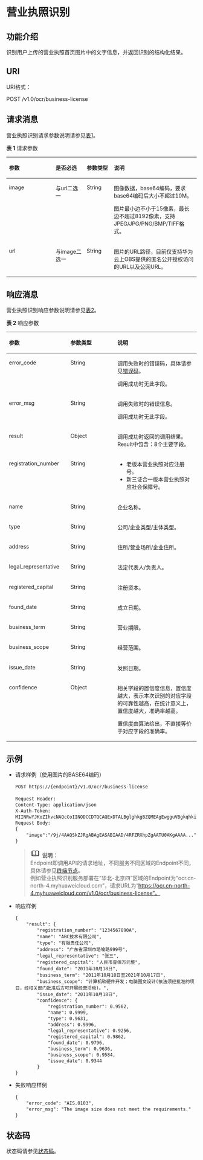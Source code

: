 # 营业执照识别<a name="ocr_03_0105"></a>

## 功能介绍<a name="section5603135152110"></a>

识别用户上传的营业执照首页图片中的文字信息，并返回识别的结构化结果。

## URI<a name="section1277417278213"></a>

URI格式：

POST /v1.0/ocr/business-license

## 请求消息<a name="section16300192213230"></a>

营业执照识别请求参数说明请参见[表1](#table185881240102012)。

**表 1**  请求参数

<a name="table185881240102012"></a>
<table><thead align="left"><tr id="row157791940202013"><th class="cellrowborder" valign="top" width="24.48755124487551%" id="mcps1.2.5.1.1"><p id="p11779134016204"><a name="p11779134016204"></a><a name="p11779134016204"></a>参数</p>
</th>
<th class="cellrowborder" valign="top" width="16.328367163283673%" id="mcps1.2.5.1.2"><p id="p147791540202016"><a name="p147791540202016"></a><a name="p147791540202016"></a>是否必选</p>
</th>
<th class="cellrowborder" valign="top" width="14.288571142885711%" id="mcps1.2.5.1.3"><p id="p9779184092016"><a name="p9779184092016"></a><a name="p9779184092016"></a>参数类型</p>
</th>
<th class="cellrowborder" valign="top" width="44.89551044895511%" id="mcps1.2.5.1.4"><p id="p12779114002012"><a name="p12779114002012"></a><a name="p12779114002012"></a>说明</p>
</th>
</tr>
</thead>
<tbody><tr id="row8779184019201"><td class="cellrowborder" valign="top" width="24.48755124487551%" headers="mcps1.2.5.1.1 "><p id="p677954016200"><a name="p677954016200"></a><a name="p677954016200"></a>image</p>
</td>
<td class="cellrowborder" valign="top" width="16.328367163283673%" headers="mcps1.2.5.1.2 "><p id="p7321840163514"><a name="p7321840163514"></a><a name="p7321840163514"></a>与url二选一</p>
</td>
<td class="cellrowborder" valign="top" width="14.288571142885711%" headers="mcps1.2.5.1.3 "><p id="p137795406209"><a name="p137795406209"></a><a name="p137795406209"></a>String</p>
</td>
<td class="cellrowborder" valign="top" width="44.89551044895511%" headers="mcps1.2.5.1.4 "><p id="p686854301912"><a name="p686854301912"></a><a name="p686854301912"></a>图像数据，base64编码，要求base64编码后大小不超过10M。</p>
<p id="p077994052012"><a name="p077994052012"></a><a name="p077994052012"></a>图片最小边不小于15像素，最长边不超过8192像素，支持JPEG/JPG/PNG/BMP/TIFF格式。</p>
</td>
</tr>
<tr id="row2687619165819"><td class="cellrowborder" valign="top" width="24.48755124487551%" headers="mcps1.2.5.1.1 "><p id="p14453132574912"><a name="p14453132574912"></a><a name="p14453132574912"></a>url</p>
</td>
<td class="cellrowborder" valign="top" width="16.328367163283673%" headers="mcps1.2.5.1.2 "><p id="p1453192511499"><a name="p1453192511499"></a><a name="p1453192511499"></a>与image二选一</p>
</td>
<td class="cellrowborder" valign="top" width="14.288571142885711%" headers="mcps1.2.5.1.3 "><p id="p045315256490"><a name="p045315256490"></a><a name="p045315256490"></a>String</p>
</td>
<td class="cellrowborder" valign="top" width="44.89551044895511%" headers="mcps1.2.5.1.4 "><p id="p144539252496"><a name="p144539252496"></a><a name="p144539252496"></a>图片的URL路径，目前仅支持华为云上OBS提供的匿名公开授权访问的URL以及公网URL。</p>
</td>
</tr>
</tbody>
</table>

## 响应消息<a name="section21431155173413"></a>

营业执照识别响应参数说明请参见[表2](#table959874011205)。

**表 2**  响应参数

<a name="table959874011205"></a>
<table><thead align="left"><tr id="row187801240182013"><th class="cellrowborder" valign="top" width="32.32%" id="mcps1.2.4.1.1"><p id="p197801340122017"><a name="p197801340122017"></a><a name="p197801340122017"></a>参数</p>
</th>
<th class="cellrowborder" valign="top" width="24.68%" id="mcps1.2.4.1.2"><p id="p1778012404207"><a name="p1778012404207"></a><a name="p1778012404207"></a>参数类型</p>
</th>
<th class="cellrowborder" valign="top" width="43%" id="mcps1.2.4.1.3"><p id="p1678054018207"><a name="p1678054018207"></a><a name="p1678054018207"></a>说明</p>
</th>
</tr>
</thead>
<tbody><tr id="row278014015204"><td class="cellrowborder" valign="top" width="32.32%" headers="mcps1.2.4.1.1 "><p id="p1450144215267"><a name="p1450144215267"></a><a name="p1450144215267"></a>error_code</p>
</td>
<td class="cellrowborder" valign="top" width="24.68%" headers="mcps1.2.4.1.2 "><p id="p445054217263"><a name="p445054217263"></a><a name="p445054217263"></a>String</p>
</td>
<td class="cellrowborder" valign="top" width="43%" headers="mcps1.2.4.1.3 "><p id="p03669110476"><a name="p03669110476"></a><a name="p03669110476"></a>调用失败时的错误码，具体请参见<a href="错误码.md">错误码</a>。</p>
<p id="p9450642182616"><a name="p9450642182616"></a><a name="p9450642182616"></a>调用成功时无此字段。</p>
</td>
</tr>
<tr id="row147803400208"><td class="cellrowborder" valign="top" width="32.32%" headers="mcps1.2.4.1.1 "><p id="p9450114222615"><a name="p9450114222615"></a><a name="p9450114222615"></a>error_msg</p>
</td>
<td class="cellrowborder" valign="top" width="24.68%" headers="mcps1.2.4.1.2 "><p id="p745094210266"><a name="p745094210266"></a><a name="p745094210266"></a>String</p>
</td>
<td class="cellrowborder" valign="top" width="43%" headers="mcps1.2.4.1.3 "><p id="p5450114218267"><a name="p5450114218267"></a><a name="p5450114218267"></a>调用失败时的错误信息。</p>
<p id="p1645013427269"><a name="p1645013427269"></a><a name="p1645013427269"></a>调用成功时无此字段。</p>
</td>
</tr>
<tr id="row19780940182013"><td class="cellrowborder" valign="top" width="32.32%" headers="mcps1.2.4.1.1 "><p id="p7450342172615"><a name="p7450342172615"></a><a name="p7450342172615"></a>result</p>
</td>
<td class="cellrowborder" valign="top" width="24.68%" headers="mcps1.2.4.1.2 "><p id="p5450134215268"><a name="p5450134215268"></a><a name="p5450134215268"></a>Object</p>
</td>
<td class="cellrowborder" valign="top" width="43%" headers="mcps1.2.4.1.3 "><p id="p16450194216266"><a name="p16450194216266"></a><a name="p16450194216266"></a>调用成功时返回的调用结果。Result中包含：8个主要字段。</p>
</td>
</tr>
<tr id="row3780104062012"><td class="cellrowborder" valign="top" width="32.32%" headers="mcps1.2.4.1.1 "><p id="p045120421267"><a name="p045120421267"></a><a name="p045120421267"></a>registration_number</p>
</td>
<td class="cellrowborder" valign="top" width="24.68%" headers="mcps1.2.4.1.2 "><p id="p10451104213269"><a name="p10451104213269"></a><a name="p10451104213269"></a>String</p>
</td>
<td class="cellrowborder" valign="top" width="43%" headers="mcps1.2.4.1.3 "><a name="ul16458025154718"></a><a name="ul16458025154718"></a><ul id="ul16458025154718"><li>老版本营业执照对应注册号。</li><li>新三证合一版本营业执照对应社会保障号。</li></ul>
</td>
</tr>
<tr id="row1780440102019"><td class="cellrowborder" valign="top" width="32.32%" headers="mcps1.2.4.1.1 "><p id="p164511142132612"><a name="p164511142132612"></a><a name="p164511142132612"></a>name</p>
</td>
<td class="cellrowborder" valign="top" width="24.68%" headers="mcps1.2.4.1.2 "><p id="p84511042192613"><a name="p84511042192613"></a><a name="p84511042192613"></a>String</p>
</td>
<td class="cellrowborder" valign="top" width="43%" headers="mcps1.2.4.1.3 "><p id="p1745114425265"><a name="p1745114425265"></a><a name="p1745114425265"></a>企业名称。</p>
</td>
</tr>
<tr id="row10781154016201"><td class="cellrowborder" valign="top" width="32.32%" headers="mcps1.2.4.1.1 "><p id="p34516426263"><a name="p34516426263"></a><a name="p34516426263"></a>type</p>
</td>
<td class="cellrowborder" valign="top" width="24.68%" headers="mcps1.2.4.1.2 "><p id="p8451184292617"><a name="p8451184292617"></a><a name="p8451184292617"></a>String</p>
</td>
<td class="cellrowborder" valign="top" width="43%" headers="mcps1.2.4.1.3 "><p id="p1451204252613"><a name="p1451204252613"></a><a name="p1451204252613"></a>公司/企业类型/主体类型。</p>
</td>
</tr>
<tr id="row1678113407205"><td class="cellrowborder" valign="top" width="32.32%" headers="mcps1.2.4.1.1 "><p id="p1045124202613"><a name="p1045124202613"></a><a name="p1045124202613"></a>address</p>
</td>
<td class="cellrowborder" valign="top" width="24.68%" headers="mcps1.2.4.1.2 "><p id="p1451114212618"><a name="p1451114212618"></a><a name="p1451114212618"></a>String</p>
</td>
<td class="cellrowborder" valign="top" width="43%" headers="mcps1.2.4.1.3 "><p id="p0451742192615"><a name="p0451742192615"></a><a name="p0451742192615"></a>住所/营业场所/企业住所。</p>
</td>
</tr>
<tr id="row3781154012206"><td class="cellrowborder" valign="top" width="32.32%" headers="mcps1.2.4.1.1 "><p id="p16451184217263"><a name="p16451184217263"></a><a name="p16451184217263"></a>legal_representative</p>
</td>
<td class="cellrowborder" valign="top" width="24.68%" headers="mcps1.2.4.1.2 "><p id="p34511242172618"><a name="p34511242172618"></a><a name="p34511242172618"></a>String</p>
</td>
<td class="cellrowborder" valign="top" width="43%" headers="mcps1.2.4.1.3 "><p id="p14451144210267"><a name="p14451144210267"></a><a name="p14451144210267"></a>法定代表人/负责人。</p>
</td>
</tr>
<tr id="row197811240182017"><td class="cellrowborder" valign="top" width="32.32%" headers="mcps1.2.4.1.1 "><p id="p144516425262"><a name="p144516425262"></a><a name="p144516425262"></a>registered_capital</p>
</td>
<td class="cellrowborder" valign="top" width="24.68%" headers="mcps1.2.4.1.2 "><p id="p94511442122617"><a name="p94511442122617"></a><a name="p94511442122617"></a>String</p>
</td>
<td class="cellrowborder" valign="top" width="43%" headers="mcps1.2.4.1.3 "><p id="p19451442172618"><a name="p19451442172618"></a><a name="p19451442172618"></a>注册资本。</p>
</td>
</tr>
<tr id="row1278264022010"><td class="cellrowborder" valign="top" width="32.32%" headers="mcps1.2.4.1.1 "><p id="p12451164272617"><a name="p12451164272617"></a><a name="p12451164272617"></a>found_date</p>
</td>
<td class="cellrowborder" valign="top" width="24.68%" headers="mcps1.2.4.1.2 "><p id="p045110425267"><a name="p045110425267"></a><a name="p045110425267"></a>String</p>
</td>
<td class="cellrowborder" valign="top" width="43%" headers="mcps1.2.4.1.3 "><p id="p1345111428268"><a name="p1345111428268"></a><a name="p1345111428268"></a>成立日期。</p>
</td>
</tr>
<tr id="row1178274062016"><td class="cellrowborder" valign="top" width="32.32%" headers="mcps1.2.4.1.1 "><p id="p8451174210269"><a name="p8451174210269"></a><a name="p8451174210269"></a>business_term</p>
</td>
<td class="cellrowborder" valign="top" width="24.68%" headers="mcps1.2.4.1.2 "><p id="p11451442142618"><a name="p11451442142618"></a><a name="p11451442142618"></a>String</p>
</td>
<td class="cellrowborder" valign="top" width="43%" headers="mcps1.2.4.1.3 "><p id="p1545120421266"><a name="p1545120421266"></a><a name="p1545120421266"></a>营业期限。</p>
</td>
</tr>
<tr id="row451813012717"><td class="cellrowborder" valign="top" width="32.32%" headers="mcps1.2.4.1.1 "><p id="p898231519273"><a name="p898231519273"></a><a name="p898231519273"></a>business_scope</p>
</td>
<td class="cellrowborder" valign="top" width="24.68%" headers="mcps1.2.4.1.2 "><p id="p89821315142716"><a name="p89821315142716"></a><a name="p89821315142716"></a>String</p>
</td>
<td class="cellrowborder" valign="top" width="43%" headers="mcps1.2.4.1.3 "><p id="p698210154276"><a name="p698210154276"></a><a name="p698210154276"></a>经营范围。</p>
</td>
</tr>
<tr id="row1686020922713"><td class="cellrowborder" valign="top" width="32.32%" headers="mcps1.2.4.1.1 "><p id="p169821115102720"><a name="p169821115102720"></a><a name="p169821115102720"></a>issue_date</p>
</td>
<td class="cellrowborder" valign="top" width="24.68%" headers="mcps1.2.4.1.2 "><p id="p89821115122714"><a name="p89821115122714"></a><a name="p89821115122714"></a>String</p>
</td>
<td class="cellrowborder" valign="top" width="43%" headers="mcps1.2.4.1.3 "><p id="p698291572716"><a name="p698291572716"></a><a name="p698291572716"></a>发照日期。</p>
</td>
</tr>
<tr id="row19212101412279"><td class="cellrowborder" valign="top" width="32.32%" headers="mcps1.2.4.1.1 "><p id="p17982131522711"><a name="p17982131522711"></a><a name="p17982131522711"></a>confidence</p>
</td>
<td class="cellrowborder" valign="top" width="24.68%" headers="mcps1.2.4.1.2 "><p id="p16983111512715"><a name="p16983111512715"></a><a name="p16983111512715"></a>Object</p>
</td>
<td class="cellrowborder" valign="top" width="43%" headers="mcps1.2.4.1.3 "><p id="p167653391125"><a name="p167653391125"></a><a name="p167653391125"></a>相关字段的置信度信息，置信度越大，表示本次识别的对应字段的可靠性越高，在统计意义上，置信度越大，准确率越高。</p>
<p id="p149831315192710"><a name="p149831315192710"></a><a name="p149831315192710"></a>置信度由算法给出，不直接等价于对应字段的准确率。</p>
</td>
</tr>
</tbody>
</table>

## 示例<a name="section15331929101912"></a>

-   请求样例（使用图片的BASE64编码）

    ```
    POST https://{endpoint}/v1.0/ocr/business-license
     
    Request Header:
    Content-Type: application/json
    X-Auth-Token: MIINRwYJKoZIhvcNAQcCoIINODCCDTQCAQExDTALBglghkgBZQMEAgEwgguVBgkqhkiG...
    Request Body:
    {
        "image":"/9j/4AAQSkZJRgABAgEASABIAAD/4RFZRXhpZgAATU0AKgAAAA..."
    }
    ```

    >![](public_sys-resources/icon-note.gif) **说明：**   
    >Endpoint即调用API的请求地址，不同服务不同区域的Endpoint不同，具体请参见[终端节点](终端节点.md)。  
    >例如营业执照识别服务部署在“华北-北京四”区域的Endpoint为“ocr.cn-north-4.myhuaweicloud.com”，请求URL为“https://ocr.cn-north-4.myhuaweicloud.com/v1.0/ocr/business-license”。  

-   响应样例

    ```
    {
        "result": {
            "registration_number": "1234567890A",
            "name": "ABC技术有限公司",
            "type": "有限责任公司",
            "address": "广东省深圳市珞喻路999号",
            "legal_representative": "张三",
            "registered_capital": "人民币壹佰万元整",
            "found_date": "2011年10月18日",
            "business_term": "2011年10月18日至2021年10月17日",
            "business_scope": "计算机软硬件开发；电脑图文设计(依法须经批准的项目，经相关部门批准后方可开展经营活动)。",
            "issue_date": "2011年10月18日",
            "confidence": {
                "registration_number": 0.9562,
                "name": 0.9999,
                "type": 0.9631,
                "address": 0.9996,
                "legal_representative": 0.9256,
                "registered_capital": 0.9862,
                "found_date": 0.9796,
                "business_term": 0.9636,
                "business_scope": 0.9584,
                "issue_date": 0.9344
            }
    }
    ```


-   失败响应样例

    ```
    {
        "error_code": "AIS.0103", 
        "error_msg": "The image size does not meet the requirements." 
    }
    ```


## 状态码<a name="section1346420519369"></a>

状态码请参见[状态码](状态码.md)。

